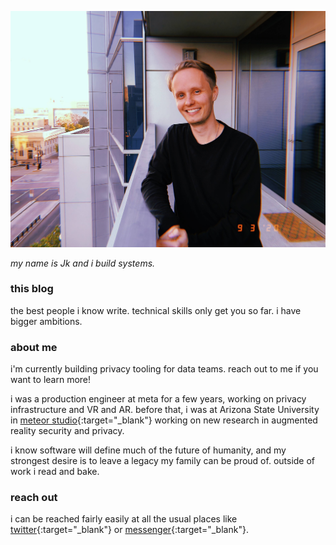 ![me in all my glory](/../images/me4.jpg "me in all my glory")

_my name is Jk and i build systems._

### this blog

the best people i know write. technical skills only get you so far. i have bigger ambitions.

### about me

i'm currently building privacy tooling for data teams. reach out to me if you want to learn more!

i was a production engineer at meta for a few years, working on privacy infrastructure and VR and AR. before that, i was at Arizona State University in [meteor studio](http://meteor.ame.asu.edu/){:target="_blank"} working on new research in augmented reality security and privacy.

i know software will define much of the future of humanity, and my strongest desire is to leave a legacy my family can be proud of. outside of work i read and bake.

### reach out

i can be reached fairly easily at all the usual places like [twitter](https://twitter.com/jkjetty){:target="_blank"} or [messenger](https://www.facebook.com/lovedonesandzeros){:target="_blank"}.
